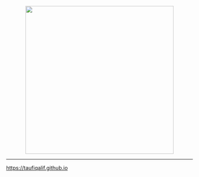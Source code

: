<p align="center"><a href="https://taufiqalif.github.io" target="_blank"><img src="https://github.com/taufiqalif/Lab8Web/blob/master/img/taufiq.png" width="400"></a></p>

<hr>

https://taufiqalif.github.io
